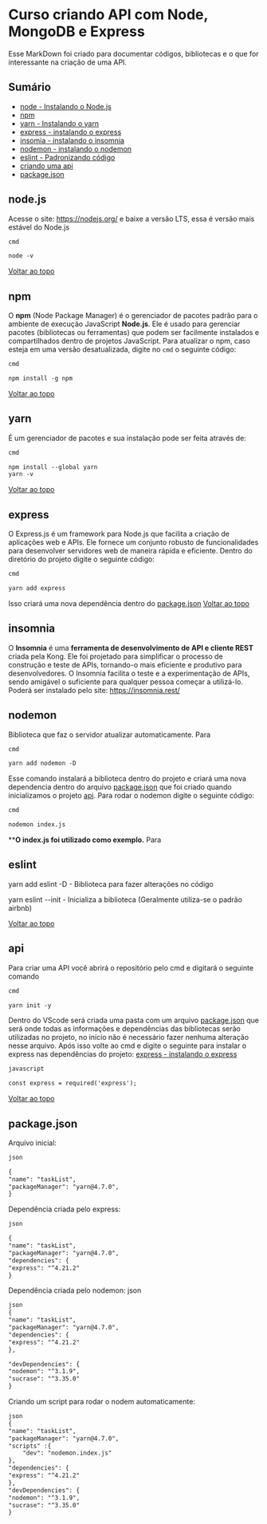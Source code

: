 # Curso criando API com Node, MongoDB e Express

  

Esse MarkDown foi criado para documentar códigos, bibliotecas e o que for interessante na criação de uma API.

  

## Sumário

- [node - Instalando o Node.js](#node.js)
- [npm](#npm)
- [yarn - Instalando o yarn](#yarn)
- [express - instalando o express](#express)
- [insomia - instalando o insomnia](#insomnia)
- [nodemon - instalando o nodemon](#nodemon)
- [eslint - Padronizando código](#eslint)
- [criando uma api](#api)
- [package.json](#package.json)

  
  

  

## node.js

Acesse o site: https://nodejs.org/ e baixe a versão LTS, essa é versão mais estável do Node.js

  

```markdown
cmd

node -v
```

[Voltar ao topo](#sumário)

  

## npm

O **npm** (Node Package Manager) é o gerenciador de pacotes padrão para o ambiente de execução JavaScript **Node.js**. Ele é usado para gerenciar pacotes (bibliotecas ou ferramentas) que podem ser facilmente instalados e compartilhados dentro de projetos JavaScript. Para atualizar o npm, caso esteja em uma versão desatualizada, digite no `cmd` o seguinte código:

  

```markdown
cmd

npm install -g npm
```

  

[Voltar ao topo](#sumário)

  
  

## yarn

É um gerenciador de pacotes e sua instalação pode ser feita através de:

```markdown
cmd

npm install --global yarn
yarn -v
```

[Voltar ao topo](#sumário)

## express

O Express.js é um framework para Node.js que facilita a criação de aplicações web e APIs. Ele fornece um conjunto robusto de funcionalidades para desenvolver servidores web de maneira rápida e eficiente.
Dentro do diretório do projeto digite o seguinte código:

```markdown
cmd

yarn add express
```
Isso criará uma nova dependência dentro do [package.json](#package.json)
  [Voltar ao topo](#sumário)
  
## insomnia
  O  **Insomnia**  é uma  **ferramenta de desenvolvimento de API e cliente REST**  criada pela Kong. Ele foi projetado para simplificar o processo de construção e teste de APIs, tornando-o mais eficiente e produtivo para desenvolvedores. O Insomnia facilita o teste e a experimentação de APIs, sendo amigável o suficiente para qualquer pessoa começar a utilizá-lo.
 Poderá ser instalado pelo site:
  https://insomnia.rest/

## nodemon
Biblioteca que faz o servidor atualizar automaticamente. Para 

```markdown
cmd

yarn add nodemon -D
```
Esse comando instalará a biblioteca dentro do projeto e criará uma nova dependencia dentro do arquivo [package.json](#package.json) que foi criado quando inicializamos o projeto [api](#api).
Para rodar o nodemon digite o seguinte código:

```markdown
cmd

nodemon index.js
```
****O index.js foi utilizado como exemplo.**
Para 

## eslint

  

yarn add eslint -D - Biblioteca para fazer alterações no código

  

yarn eslint --init - Inicializa a biblioteca (Geralmente utiliza-se o padrão airbnb)

  

[Voltar ao topo](#sumário)

## api
Para criar uma API você abrirá o repositório pelo cmd e digitará o seguinte comando 

```markdown
cmd

yarn init -y
```
Dentro do VScode será criada uma pasta com um arquivo [package.json](#package.json) que será onde todas as informações e dependências das bibliotecas serão utilizadas no projeto, no início não é necessário fazer nenhuma alteração nesse arquivo. 
Após isso volte ao cmd e digite o seguinte para instalar o express nas dependências do projeto: [express - instalando o express](#express)

```markdown
javascript

const express = required('express');
```

[Voltar ao topo](#sumário)

## package.json
Arquivo inicial:
```markdown
json

{
"name": "taskList",
"packageManager": "yarn@4.7.0",
}
```
Dependência criada pelo express:
```markdown
json

{
"name": "taskList",
"packageManager": "yarn@4.7.0",
"dependencies": {
"express": "^4.21.2"
}
```
Dependência criada pelo nodemon:
json

```markdown
json
{
"name": "taskList",
"packageManager": "yarn@4.7.0",
"dependencies": {
"express": "^4.21.2"
},

"devDependencies": {
"nodemon": "^3.1.9",
"sucrase": "^3.35.0"
}
```
Criando um script para rodar o nodem automaticamente:
```markdown
json
{
"name": "taskList",
"packageManager": "yarn@4.7.0",
"scripts" :{
	"dev": "nodemon.index.js"
},
"dependencies": {
"express": "^4.21.2"
},
"devDependencies": {
"nodemon": "^3.1.9",
"sucrase": "^3.35.0"
}
```